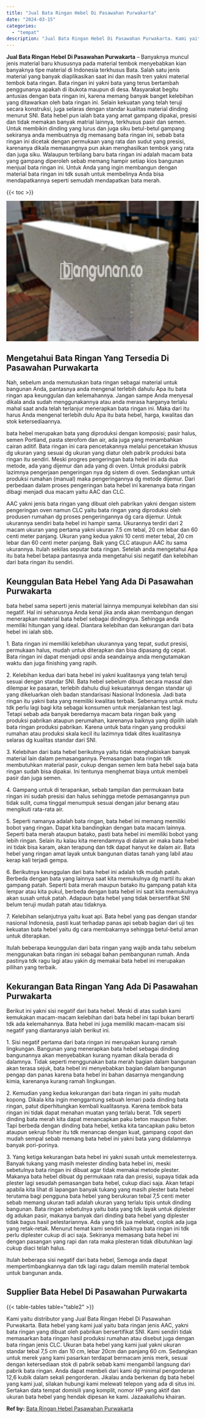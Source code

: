 ```yaml
---
title: "Jual Bata Ringan Hebel Di Pasawahan Purwakarta"
date: "2024-03-15"
categories: 
  - "tempat"
description: "Jual Bata Ringan Hebel Di Pasawahan Purwakarta. Kami yaitu distributor yang Jual Bata Ringan Hebel Di Pasawahan Purwakarta. Bata hebel yang kami jual yaitu b..."
---
```


**Jual Bata Ringan Hebel Di Pasawahan Purwakarta** – Banyaknya muncul jenis material baru khususnya pada material tembok menyebabkan kian banyaknya tipe material di Indonesia terkhusus Bata. Salah satu jenis material yang banyak diaplikasikan saat ini dan masih tren yakni material tembok bata ringan. Bata ringan ini yakni bata yang terus bertambah penggunanya apakah di ibukota maupun di desa. Masyarakat begitu antusias dengan bata ringan ini, karena memang banyak banget kelebihan yang ditawarkan oleh bata ringan ini. Selain kekuatan yang telah teruji secara konstruksi, juga selaras dengan standar kualitas material dinding menurut SNI. Bata hebel pun ialah bata yang amat gampang dipakai, presisi dan tidak memakan banyak matrial lainnya, terkhusus pasir dan semen. Untuk membikin dinding yang lurus dan juga siku betul-betul gampang sekiranya anda membuatnya dg memasang bata ringan ini, sebab bata ringan ini dicetak dengan permukaan yang rata dan sudut yang presisi, karenanya dikala memasangnya pun akan menghasilkan tembok yang rata dan juga siku. Walaupun terbilang baru bata ringan ini adalah macam bata yang gampang diperoleh sebab memang hampir setiap kios bangunan menjual bata ringan ini. Untuk Anda yang ingin membangun dengan material bata ringan ini tdk susah untuk membelinya Anda bisa mendapatkannya seperti semudah mendapatkan bata merah.

{{< toc >}}

![Jual Bata Ringan Hebel Di Pasawahan Purwakarta](/images/jual-hebel-murah-30.png)

## Mengetahui Bata Ringan Yang Tersedia Di Pasawahan Purwakarta

Nah, sebelum anda memutuskan bata ringan sebagai material untuk bangunan Anda, pantasnya anda mengenal terlebih dahulu Apa itu bata ringan apa keunggulan dan kelemahannya. Jangan sampe Anda menyesal dikala anda sudah menggunakannya atau anda merasa harganya terlalu mahal saat anda telah terlanjur menerapkan bata ringan ini. Maka dari itu harus Anda mengenal terlebih dulu Apa itu bata hebel, harga, kwalitas dan stok ketersediaannya.

bata hebel merupakan bata yang diproduksi dengan komposisi; pasir halus, semen Portland, pasta sterofom dan air, ada juga yang menambahkan cairan aditif. Bata ringan ini cara pencetakannya melalui pencetakan khusus dg ukuran yang sesuai dg ukuran yang diatur oleh pabrik produksi bata ringan itu sendiri. Meski progres pengeringan bata hebel ini ada dua metode, ada yang dijemur dan ada yang di oven. Untuk produksi pabrik lazimnya pengerjaan pengeringan nya dg sistem di oven. Sedangkan untuk produksi rumahan (manual) maka pengeringannya dg metode dijemur. Dari perbedaan dalam proses pengeringan bata hebel ini karenanya bata ringan dibagi menjadi dua macam yaitu AAC dan CLC.

AAC yakni jenis bata ringan yang dibuat oleh pabrikan yakni dengan sistem pengeringan oven namun CLC yaitu bata ringan yang diproduksi oleh produsen rumahan dg proses pengeringannya dg cara dijemur. Untuk ukurannya sendiri bata hebel ini hampir sama. Ukurannya terdiri dari 2 macam ukuran yang pertama yakni ukuran 7.5 cm tebal, 20 cm lebar dan 60 centi meter panjang. Ukuran yang kedua yakni 10 centi meter tebal, 20 cm lebar dan 60 centi meter panjang. Baik yang CLC ataupun AAC itu sama ukurannya. Itulah sekilas seputar bata ringan. Setelah anda mengetahui Apa itu bata hebel betapa pantasnya anda mengetahui sisi negatif dan kelebihan dari bata ringan itu sendiri.

## Keunggulan Bata Hebel Yang Ada Di Pasawahan Purwakarta

bata hebel sama seperti jenis material lainnya mempunyai kelebihan dan sisi negatif. Hal ini seharusnya Anda kenal jika anda akan membangun dengan menerapkan material bata hebel sebagai dindingnya. Sehingga anda memiliki hitungan yang ideal. Diantara kelebihan dan kekurangan dari bata hebel ini ialah sbb.

1\. Bata ringan ini memiliki kelebihan ukurannya yang tepat, sudut presisi, permukaan halus, mudah untuk diterapkan dan bisa dipasang dg cepat. Bata ringan ini dapat menjadi opsi anda seandainya anda mengutamakan waktu dan juga finishing yang rapih.

2\. Kelebihan kedua dari bata hebel ini yakni kualitasnya yang telah teruji sesuai dengan standar SNI. Bata hebel sebelum dibuat secara massal dan dilempar ke pasaran, terlebih dahulu diuji kekuatannya dengan standar uji yang dikeluarkan oleh badan standarisasi Nasional Indonesia. Jadi bata ringan itu yakni bata yang memiliki kwalitas terbaik. Sebenarnya untuk mutu tdk perlu lagi bagi kita sebagai konsumen untuk menjalankan test lagi. Tetapi sebab ada banyak beredarnya macam bata ringan baik yang produksi pabrikan ataupun perumahan, karenanya baiknya yang dipilih ialah bata ringan produksi pabrikan. Karena untuk bata ringan yang produksi rumahan atau produksi skala kecil itu lazimnya tidak dites kualitasnya selaras dg kualitas standar dari SNI.

3\. Kelebihan dari bata hebel berikutnya yaitu tidak menghabiskan banyak material lain dalam pemasangannya. Pemasangan bata ringan tdk membutuhkan material pasir, cukup dengan semen lem bata hebel saja bata ringan sudah bisa dipakai. Ini tentunya menghemat biaya untuk membeli pasir dan juga semen.

4\. Gampang untuk di terapankan, sebab tampilan dan permukaan bata ringan ini sudah presisi dan halus sehingga metode pemasangannya pun tidak sulit, cuma tinggal menumpuk sesuai dengan jalur benang atau mengikuti rata-rata air.

5\. Seperti namanya adalah bata ringan, bata hebel ini memang memiliki bobot yang ringan. Dapat kita bandingkan dengan bata macam lainnya. Seperti bata merah ataupun batako, pasti bata hebel ini memiliki bobot yang lebih ringan. Selain itu kalau kita merendamnya di dalam air maka bata hebel ini tidak bisa karam, akan terapung dan tdk dapat hanyut ke dalam air. Bata hebel yang ringan amat layak untuk bangunan diatas tanah yang labil atau kerap kali terjadi gempa.

6\. Berikutnya keunggulan dari bata hebel ini adalah tdk mudah patah. Berbeda dengan bata yang lainnya saat kita memukulnya dg martil itu akan gampang patah. Seperti bata merah maupun batako itu gampang patah kita lempar atau kita pukul, berbeda dengan bata hebel ini saat kita memukulnya akan susah untuk patah. Adapaun bata hebel yang tidak bersertifikat SNI belum teruji mudah patah atau tidaknya.

7\. Kelebihan selanjutnya yaitu kuat api. Bata hebel yang pas dengan standar nasional Indonesia, pasti kuat terhadap panas api sebab bagian dari uji tes kekuatan bata hebel yaitu dg cara membakarnya sehingga betul-betul aman untuk diterapkan.

Itulah beberapa keunggulan dari bata ringan yang wajib anda tahu sebelum menggunakan bata ringan ini sebagai bahan pembangunan rumah. Anda pastinya tdk ragu lagi atau yakin dg memakai bata hebel ini merupakan pilihan yang terbaik.

## Kekurangan Bata Ringan Yang Ada Di Pasawahan Purwakarta

Berikut ini yakni sisi negatif dari bata hebel. Meski di atas sudah kami kemukakan macam-macam kelebihan dari bata hebel ini tapi bukan berarti tdk ada kelemahannya. Bata hebel ini juga memiliki macam-macam sisi negatif yang diantaranya ialah berikut ini.

1\. Sisi negatif pertama dari bata ringan ini merupakan kurang ramah lingkungan. Bangunan yang menerapkan bata hebel sebagai dinding bangunannya akan menyebabkan kurang nyaman dikala berada di dalamnya. Tidak seperti menggunakan bata merah bagian dalam bangunan akan terasa sejuk, bata hebel ini menyebabkan bagian dalam bangunan pengap dan panas karena bata hebel ini bahan dasarnya mengandung kimia, karenanya kurang ramah lingkungan.

2\. Kemudian yang kedua kekurangan dari bata ringan ini yaitu mudah kopong. Dikala kita ingin menggantung sebuah lemari pada dinding bata ringan, patut diperhitungkan kembali kualitasnya. Karena tembok bata ringan ini tidak dapat menahan muatan yang terlalu berat. Tdk seperti dinding bata merah kita dapat menancapkan paku beton maupun fisher. Tapi berbeda dengan dinding bata hebel, ketika kita tancapkan paku beton ataupun sekrup fisher itu tdk menancap dengan kuat, gampang copot dan mudah sempal sebab memang bata hebel ini yakni bata yang didalamnya banyak pori-porinya.

3\. Yang ketiga kekurangan bata hebel ini yakni susah untuk memelesternya. Banyak tukang yang masih melester dinding bata hebel ini, meski sebetulnya bata ringan ini dibuat agar tidak memakai metode plester. Makanya bata hebel dibuat dg permukaan rata dan presisi, supaya tidak ada plester lagi sesudah pemasangan bata hebel, cukup diaci saja. Akan tetapi apabila kita lihat di lapangan banyak tukang yang masih plester bata hebel terutama bagi pengguna bata hebel yang berukuran tebal 7,5 centi meter sebab memang ukuran tadi adalah ukuran yang terlalu tipis untuk dinding bangunan. Bata ringan sebetulnya yaitu bata yang tdk layak untuk diplester dg adukan pasir, makanya banyak dari dinding bata hebel yang diplester tidak bagus hasil pelestariannya. Ada yang tdk jua melekat, coplok ada juga yang retak-retak. Menurut hemat kami sendiri baiknya bata ringan ini tdk perlu diplester cukup di aci saja. Sekiranya memasang bata hebel ini dengan pasangan yang rapi dan rata maka plesteran tidak dibutuhkan lagi cukup diaci telah halus.

Itulah beberapa sisi negatif dari bata hebel, Semoga anda dapat mempertimbangkannya dan tdk lagi ragu dalam memilih material tembok untuk bangunan anda.

## Supplier Bata Hebel Di Pasawahan Purwakarta

{{< table-tables table="table2" >}}

Kami yaitu distributor yang Jual Bata Ringan Hebel Di Pasawahan Purwakarta. Bata hebel yang kami jual yaitu bata ringan jenis AAC, yakni bata ringan yang dibuat oleh pabrikan bersertifikat SNI. Kami sendiri tidak memasarkan bata ringan hasil produksi rumahan atau disebut juga dengan bata ringan jenis CLC. Ukuran bata hebel yang kami jual yakni ukuran standar tebal 7,5 cm dan 10 cm, lebar 20cm dan panjang 60 cm. Sedangkan untuk merek yang kami pasarkan terdapat bermacam jenis merk, sesuai dengan ketersediaan stok di pabrik sebab kami mengambil langsung dari pabrik bata ringan. Anda dapat membeli dari kami dg minimal pengorderan 12,6 kubik dalam sekali pengorderan. Jikalau anda berkenan dg bata hebel yang kami jual, silakan hubungi kami melewati telepon yang ada di situs ini. Sertakan data tempat domisili yang komplit, nomor HP yang aktif dan ukuran bata hebel yang hendak dipesan ke kami. Jazaakallohu khairan.

**Ref by:** [Bata Ringan Hebel Pasawahan Purwakarta](https://id.wikipedia.org/wiki/Bata)
